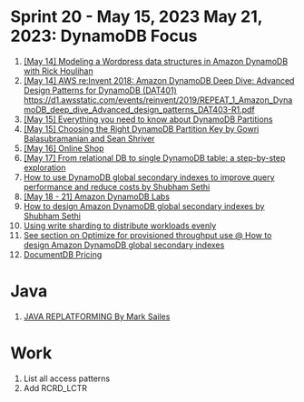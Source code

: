 # Sprint 20 - May 15, 2023	May 21, 2023: DynamoDB Focus

1. [[May 14] Modeling a Wordpress data structures in Amazon DynamoDB with Rick Houlihan](https://www.youtube.com/watch?v=em860yYs7uw)
2. [[May 14] AWS re:Invent 2018: Amazon DynamoDB Deep Dive: Advanced Design Patterns for DynamoDB (DAT401)](https://www.youtube.com/watch?v=HaEPXoXVf2k) https://d1.awsstatic.com/events/reinvent/2019/REPEAT_1_Amazon_DynamoDB_deep_dive_Advanced_design_patterns_DAT403-R1.pdf
3. [[May 15] Everything you need to know about DynamoDB Partitions](https://www.alexdebrie.com/posts/dynamodb-partitions/)
4. [[May 15] Choosing the Right DynamoDB Partition Key by Gowri Balasubramanian and Sean Shriver](https://aws.amazon.com/blogs/database/choosing-the-right-dynamodb-partition-key/)
5. [[May 16] Online Shop](https://github.com/aws-samples/amazon-dynamodb-design-patterns/tree/master/examples/an-online-shop)
6. [[May 17] From relational DB to single DynamoDB table: a step-by-step exploration](https://www.trek10.com/blog/dynamodb-single-table-relational-modeling)
7. [How to use DynamoDB global secondary indexes to improve query performance and reduce costs by Shubham Sethi](https://aws.amazon.com/blogs/database/how-to-use-dynamodb-global-secondary-indexes-to-improve-query-performance-and-reduce-costs/)
8. [[May 18 - 21] Amazon DynamoDB Labs](https://amazon-dynamodb-labs.com/hands-on-labs.html)
9. [How to design Amazon DynamoDB global secondary indexes by Shubham Sethi](https://aws.amazon.com/blogs/database/how-to-design-amazon-dynamodb-global-secondary-indexes/)
10. [Using write sharding to distribute workloads evenly](https://docs.aws.amazon.com/amazondynamodb/latest/developerguide/bp-partition-key-sharding.html)
11. [See section on Optimize for provisioned throughput use @ How to design Amazon DynamoDB global secondary indexes](https://aws.amazon.com/blogs/database/how-to-design-amazon-dynamodb-global-secondary-indexes/)
12. [DocumentDB Pricing](https://aws.amazon.com/documentdb/pricing/)

# Java
1. [JAVA REPLATFORMING By Mark Sailes](https://serverlessland.com/content/service/lambda/paved-path/java-replatforming/introduction)

# Work
1. List all access patterns
2. Add RCRD_LCTR